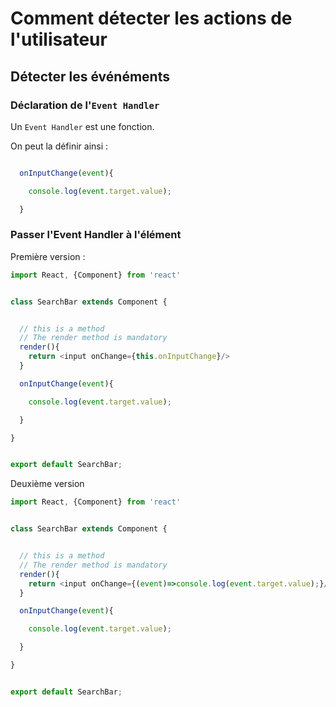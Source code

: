 # Comment détecter les actions de l'utilisateur


## Détecter les événéments


### Déclaration de l'`Event Handler`

Un `Event Handler` est une fonction.

On peut la définir ainsi :

```js

  onInputChange(event){

    console.log(event.target.value);

  }

```
### Passer l'Event Handler à l'élément

Première version :

```js
import React, {Component} from 'react'


class SearchBar extends Component {


  // this is a method
  // The render method is mandatory
  render(){
    return <input onChange={this.onInputChange}/>
  }

  onInputChange(event){

    console.log(event.target.value);

  }

}


export default SearchBar;

```

Deuxième version

```js
import React, {Component} from 'react'


class SearchBar extends Component {


  // this is a method
  // The render method is mandatory
  render(){
    return <input onChange={(event)=>console.log(event.target.value);}/>
  }

  onInputChange(event){

    console.log(event.target.value);

  }

}


export default SearchBar;

```
